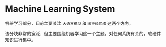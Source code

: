 # Machine Learning System

机器学习部分，目前主要关注 `大语言模型` 和 `图神经网络` 这两个方向。

该分块非常的宽泛，但主要围绕机器学习这一个主题，对任何系统有关的，软硬件知识进行集中。